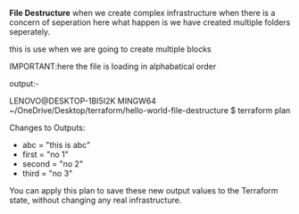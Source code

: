**File Destructure**
when we create complex infrastructure
when there is a concern of seperation
here what happen is 
we have created multiple folders 
seperately.

this is use when we are going to create multiple blocks

IMPORTANT:here the file is loading in alphabatical order



output:-

LENOVO@DESKTOP-1BI5I2K MINGW64 ~/OneDrive/Desktop/terraform/hello-world-file-destructure
$ terraform plan

Changes to Outputs:
  + abc    = "this is abc"
  + first  = "no 1"
  + second = "no 2"
  + third  = "no 3"

You can apply this plan to save these new output values to the Terraform state, without changing any real infrastructure.
